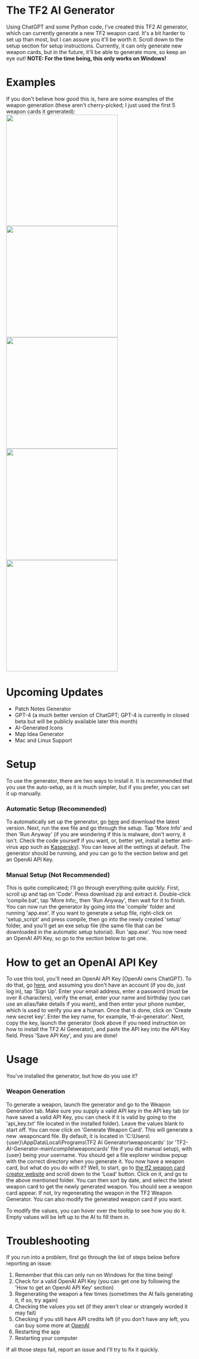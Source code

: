 # The TF2 AI Generator
Using ChatGPT and some Python code, I've created this TF2 AI generator, which can currently generate a new TF2 weapon card. It's a bit harder to set up than most, but I can assure you it'll be worth it. Scroll down to the setup section for setup instructions. Currently, it can only generate new weapon cards, but in the future, it'll be able to generate more, so keep an eye out! **NOTE: For the time being, this only works on Windows!**

# Examples
If you don't believe how good this is, here are some examples of the weapon generation (these aren't cherry-picked; I just used the first 5 weapon cards it generated): <br />
<img src="https://github.com/FatalError418/TF2-AI-Generator/assets/139549531/29dce63f-49f9-4aa5-a2fa-7bf092ce471c" width="300"/> <br />
<img src="https://github.com/FatalError418/TF2-AI-Generator/assets/139549531/5deff458-d79c-4315-85ae-4a73a33340e9" width="300"/> <br />
<img src="https://github.com/FatalError418/TF2-AI-Generator/assets/139549531/b5e08907-67d8-4aa0-82bd-85e37114bd9e" width="300"/> <br />
<img src="https://github.com/FatalError418/TF2-AI-Generator/assets/139549531/049d760b-0ca8-4209-9f60-81aea1216ddb" width="300"/> <br />
<img src="https://github.com/FatalError418/TF2-AI-Generator/assets/139549531/737e84ba-061c-4bf4-ae89-7c08d7c26aa9" width="300"/> <br />

# Upcoming Updates
- Patch Notes Generator
- GPT-4 (a much better version of ChatGPT; GPT-4 is currently in closed beta but will be publicly available later this month)
- AI-Generated Icons
- Map Idea Generator
- Mac and Linux Support

# Setup
To use the generator, there are two ways to install it. It is recommended that you use the auto-setup, as it is much simpler, but if you prefer, you can set it up manually.

### Automatic Setup (Recommended)
To automatically set up the generator, go [here](https://github.com/FatalError418/TF2-AI-Generator/releases) and download the latest version. Next, run the exe file and go through the setup. Tap 'More Info' and then 'Run Anyway' (if you are wondering if this is malware, don't worry, it isn't. Check the code yourself if you want, or, better yet, install a better anti-virus app such as [Kaspersky](https:/www.kaspersky.com)). You can leave all the settings at default. The generator should be running, and you can go to the section below and get an OpenAI API Key.

### Manual Setup (Not Recommended)
This is quite complicated; I'll go through everything quite quickly. First, scroll up and tap on 'Code'. Press download zip and extract it. Double-click 'compile.bat', tap 'More Info;, then 'Run Anyway', then wait for it to finish. You can now run the generator by going into the 'compile' folder and running 'app.exe'. If you want to generate a setup file, right-click on 'setup_script' and press compile, then go into the newly created 'setup' folder, and you'll get an exe setup file (the same file that can be downloaded in the automatic setup tutorial). Run 'app.exe'. You now need an OpenAI API Key, so go to the section below to get one.

# How to get an OpenAI API Key
To use this tool, you'll need an OpenAI API Key (OpenAI owns ChatGPT). To do that, go [here](https://platform.openai.com/account/api-keys), and assuming you don't have an account (if you do, just log in), tap 'Sign Up'. Enter your email address, enter a password (must be over 8 characters), verify the email, enter your name and birthday (you can use an alias/fake details if you want), and then enter your phone number, which is used to verify you are a human. Once that is done, click on 'Create new secret key'. Enter the key name, for example, 'tf-ai-generator'. Next, copy the key, launch the generator (look above if you need instruction on how to install the TF2 AI Generator), and paste the API key into the API Key field. Press 'Save API Key', and you are done!

# Usage
You've installed the generator, but how do you use it?

### Weapon Generation
To generate a weapon, launch the generator and go to the Weapon Generation tab. Make sure you supply a valid API key in the API key tab (or have saved a valid API Key, you can check if it is valid by going to the 'api_key.txt' file located in the installed folder). Leave the values blank to start off. You can now click on 'Generate Weapon Card'. This will generate a new .weaponcard file. By default, it is located in 'C:\\Users\\{user}\\AppData\\Local\\Programs\\TF2 AI Generator\\weaponcards' (or 'TF2-AI-Generator-main\\compile\\weaponcards' file if you did manual setup), with {user} being your username. You should get a file explorer window popup with the correct directory when you generate it. You now have a weapon card, but what do you do with it? Well, to start, go to [the tf2 weapon card creator website](https://gamepro5.com/programs/tf2_weapon_card_creator/) and scroll down to the 'Load' button. Click on it, and go to the above mentioned folder. You can then sort by date, and select the latest weapon card to get the newly generated weapon. You should see a weapon card appear. If not, try regenerating the weapon in the TF2 Weapon Generator. You can also modify the generated weapon card if you want.

To modify the values, you can hover over the tooltip to see how you do it. Empty values will be left up to the AI to fill them in.

# Troubleshooting
If you run into a problem, first go through the list of steps below before reporting an issue:
1. Remember that this can only run on Windows for the time being!
2. Check for a valid OpenAI API Key (you can get one by following the 'How to get an OpenAI API Key' section)
3. Regenerating the weapon a few times (sometimes the AI fails generating it, if so, try again)
4. Checking the values you set (if they aren't clear or strangely worded it may fail)
5. Checking if you still have API credits left (if you don't have any left, you can buy some more at [OpenAI](https://platform.openai.com)
6. Restarting the app
7. Restarting your computer
   
If all those steps fail, report an issue and I'll try to fix it quickly.
